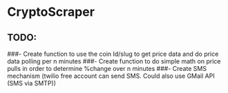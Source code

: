 # CryptoScraper

## TODO:
###- Create function to use the coin Id/slug to get price data and do price data polling per n minutes
###- Create function to do simple math on price pulls in order to determine %change over n minutes
###- Create SMS mechanism (twilio free account can send SMS. Could also use GMail API (SMS via SMTP)) 
